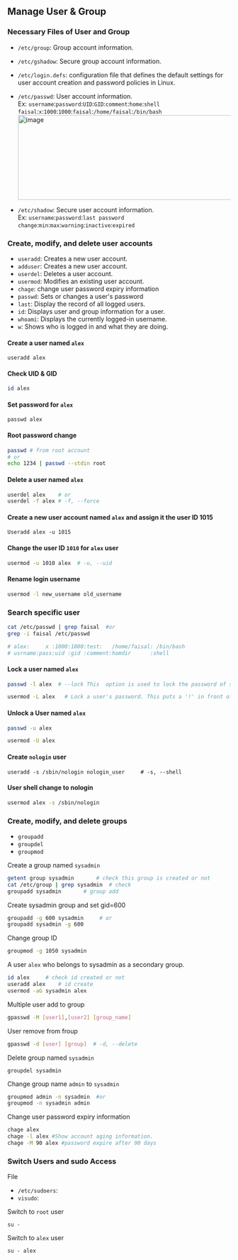 
## Manage User & Group


### Necessary Files of User and Group
- `/etc/group`: Group account information.
- `/etc/gshadow`: Secure group account information.
- `/etc/login.defs`: configuration file that defines the default settings for user account creation and password policies in Linux.
- `/etc/passwd`: User account information. <br>
Ex: `username`:`password`:`UID`:`GID`:`comment`:`home`:`shell` <br>
     `faisal`:`x`:`1000`:`1000`:`faisal`:`/home/faisal`:`/bin/bash` <br>
     <img width="1005" height="191" alt="image" src="https://github.com/user-attachments/assets/65cfbffd-47dd-4914-9942-b7f72c4dd899" />

- `/etc/shadow`: Secure user account information.<br>
Ex: `username`:`password`:`last password change`:`min`:`max`:`warning`:`inactive`:`expired`




### Create, modify, and delete user accounts
- `useradd`: Creates a new user account.
- `adduser`: Creates a new user account.
- `userdel`: Deletes a user account.
- `usermod`: Modifies an existing user account.
- `chage`: change user password expiry information
- `passwd`: Sets or changes a user's password
- `last`: Display the record of all logged users.
- `id`:  Displays user and group information for a user.
- `whoami`: Displays the currently logged-in username.
- `w`: Shows who is logged in and what they are doing.


#### Create a user named `alex`
```
useradd alex
```
#### Check UID & GID
```bash
id alex
``` 	

#### Set password for `alex`
```
passwd alex
```

#### Root password change
```bash
passwd # from root account
# or 
echo 1234 | passwd --stdin root
```

#### Delete a user named `alex`
```bash
userdel alex    # or
userdel -f alex # -f, --force 
```

#### Create a new user account named `alex` and assign it the user ID 1015
```
Useradd alex -u 1015
```

#### Change the user ID `1010` for `alex` user
```bash
usermod -u 1010 alex  # -u, --uid
```

#### Rename login username
```bash
usermod -l new_username old_username
```

### Search specific user
```bash
cat /etc/passwd | grep faisal  #or
grep -i faisal /etc/passwd

# alex:     x :1000:1000:test:   /home/faisal: /bin/bash
# usrname:pass:uid :gid :comment:homdir      :shell
```

#### Lock a user named `alex`
```bash
passwd -l alex  # --lock This  option is used to lock the password of specified account and it is available to root only. The locking is performed by rendering the          encrypted password into an invalid string (by prefixing the encrypted string with an !). Note that the account is not fully locked  -  the  user  can still log in by other means of authentication such as the ssh public key authentication. Use chage -E 0 user command instead for full account locking.

usermod -L alex   # Lock a user's password. This puts a '!' in front of the encrypted password, effectively disabling the password. You can't use this option with -p or -U.
```

#### Unlock a User named `alex`
```bash
passwd -u alex  

usermod -U alex 
```

#### Create `nologin` user
```
useradd -s /sbin/nologin nologin_user     # -s, --shell
```

#### User shell change to nologin
```bash
usermod alex -s /sbin/nologin 
```

### Create, modify, and delete groups

- `groupadd`
- `groupdel`
- `groupmod`

Create a group named `sysadmin`
```bash
getent group sysadmin		# check this group is created or not
cat /etc/group | grep sysadmin 	# check
groupadd sysadmin		# group add
```
Create sysadmin group and set gid=600
```bash
groupadd -g 600 sysadmin     # or
groupadd sysadmin -g 600
```
Change group ID
```bash
groupmod -g 1050 sysadmin
```

A user `alex` who belongs to sysadmin as a secondary group. 
```bash
id alex 	# check id created or not
useradd alex	# id create
usermod -aG sysadmin alex	
```

Multiple user add to group
```bash
gpasswd -M [user1],[user2] [group_name]
```		      

User remove from froup 
```bash
gpasswd -d [user] [group]  # -d, --delete
```

Delete group named `sysadmin`
```
groupdel sysadmin
```

Change group name `admin` to `sysadmin`
``` bash
groupmod admin -n sysadmin  #or
groupmod -n sysadmin admin 

```

Change user password expiry information
```bash
chage alex
chage -l alex #Show account aging information.
chage -M 90 alex #password expire after 90 days
```

### Switch Users and sudo Access
File

- `/etc/sudoers`: 
- `visudo`: 

Switch to `root` user 
```
su -
``` 
Switch to `alex` user

```
su - alex
```
